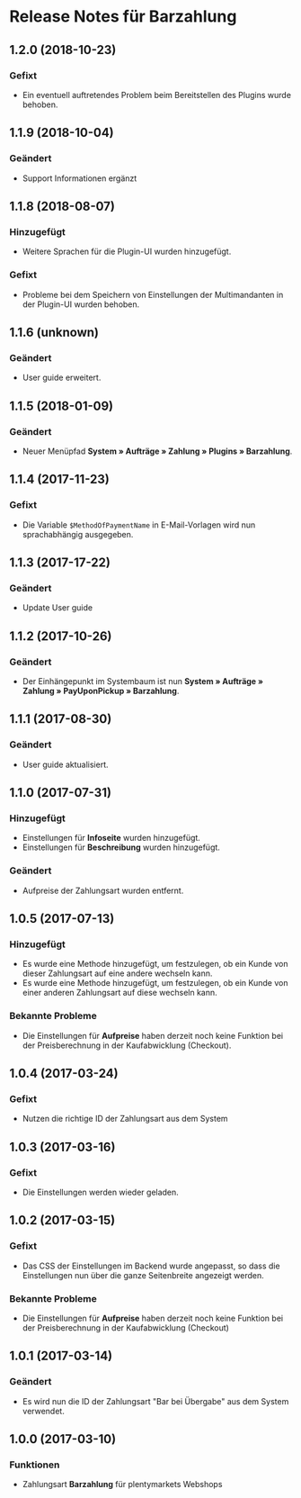 # Release Notes für Barzahlung

## 1.2.0 (2018-10-23)

### Gefixt

- Ein eventuell auftretendes Problem beim Bereitstellen des Plugins wurde behoben.

## 1.1.9 (2018-10-04)

### Geändert

- Support Informationen ergänzt

## 1.1.8 (2018-08-07)

### Hinzugefügt

- Weitere Sprachen für die Plugin-UI wurden hinzugefügt.

### Gefixt

- Probleme bei dem Speichern von Einstellungen der Multimandanten in der Plugin-UI wurden behoben.

## 1.1.6 (unknown)

### Geändert
- User guide erweitert.

## 1.1.5 (2018-01-09)

### Geändert

- Neuer Menüpfad **System&nbsp;» Aufträge&nbsp;» Zahlung » Plugins » Barzahlung**.

## 1.1.4 (2017-11-23)

### Gefixt

- Die Variable `$MethodOfPaymentName` in E-Mail-Vorlagen wird nun sprachabhängig ausgegeben.

## 1.1.3 (2017-17-22)

### Geändert

- Update User guide

## 1.1.2 (2017-10-26)

### Geändert

- Der Einhängepunkt im Systembaum ist nun **System » Aufträge » Zahlung » PayUponPickup » Barzahlung**.

## 1.1.1 (2017-08-30)

### Geändert
- User guide aktualisiert.

## 1.1.0 (2017-07-31)

### Hinzugefügt

- Einstellungen für **Infoseite** wurden hinzugefügt.
- Einstellungen für **Beschreibung** wurden hinzugefügt.

### Geändert

- Aufpreise der Zahlungsart wurden entfernt.

## 1.0.5 (2017-07-13)

### Hinzugefügt

- Es wurde eine Methode hinzugefügt, um festzulegen, ob ein Kunde von dieser Zahlungsart auf eine andere wechseln kann.
- Es wurde eine Methode hinzugefügt, um festzulegen, ob ein Kunde von einer anderen Zahlungsart auf diese wechseln kann.

### Bekannte Probleme

- Die Einstellungen für **Aufpreise** haben derzeit noch keine Funktion bei der Preisberechnung in der Kaufabwicklung (Checkout).


## 1.0.4 (2017-03-24)

### Gefixt

- Nutzen die richtige ID der Zahlungsart aus dem System 

## 1.0.3 (2017-03-16)

### Gefixt

- Die Einstellungen werden wieder geladen.

## 1.0.2 (2017-03-15)

### Gefixt

- Das CSS der Einstellungen im Backend wurde angepasst, so dass die Einstellungen nun über die ganze Seitenbreite angezeigt werden.

### Bekannte Probleme

- Die Einstellungen für **Aufpreise** haben derzeit noch keine Funktion bei der Preisberechnung in der Kaufabwicklung (Checkout)

## 1.0.1 (2017-03-14)

### Geändert

- Es wird nun die ID der Zahlungsart "Bar bei Übergabe" aus dem System verwendet.

## 1.0.0 (2017-03-10)

### Funktionen

- Zahlungsart **Barzahlung** für plentymarkets Webshops
